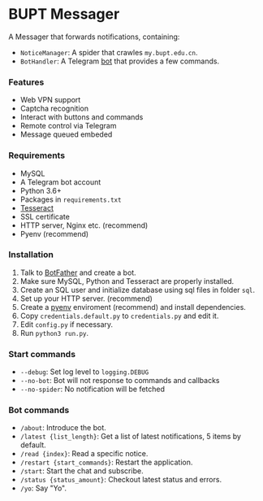 # BUPT Messager

A Messager that forwards notifications, containing:
 - `NoticeManager`: A spider that crawles `my.bupt.edu.cn`.
 - `BotHandler`: A Telegram [bot](https://telegram.me/bupt_messager) that provides a few commands.

### Features
 - Web VPN support
 - Captcha recognition
 - Interact with buttons and commands
 - Remote control via Telegram
 - Message queued embeded

### Requirements
 - MySQL
 - A Telegram bot account
 - Python 3.6+
 - Packages in `requirements.txt`
 - [Tesseract](https://github.com/tesseract-ocr/tesseract)
 - SSL certificate
 - HTTP server, Nginx etc. (recommend)
 - Pyenv (recommend)

### Installation
1. Talk to [BotFather](https://telegram.me/BotFather) and create a bot.
1. Make sure MySQL, Python and Tesseract are properly installed.
1. Create an SQL user and initialize database using sql files in folder `sql`.
1. Set up your HTTP server. (recommend)
1. Create a [pyenv](https://github.com/pyenv/pyenv) enviroment (recommend) and install dependencies.
1. Copy `credentials.default.py` to `credentials.py` and edit it.
1. Edit `config.py` if necessary.
1. Run `python3 run.py`.

### Start commands
 - `--debug`: Set log level to `logging.DEBUG`
 - `--no-bot`: Bot will not response to commands and callbacks
 - `--no-spider`: No notification will be fetched

### Bot commands
 - `/about`: Introduce the bot.
 - `/latest {list_length}`: Get a list of latest notifications, 5 items by default.
 - `/read {index}`: Read a specific notice.
 - `/restart {start_commands}`: Restart the application.
 - `/start`: Start the chat and subscribe.
 - `/status {status_amount}`: Checkout latest status and errors.
 - `/yo`: Say "Yo".
